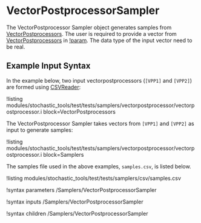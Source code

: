 # VectorPostprocessorSampler

The VectorPostprocessor Sampler object generates samples from [VectorPostprocessors](syntax/Postprocessors/index.md). The user is required to provide a vector from [VectorPostprocessors](syntax/Postprocessors/index.md) in [!param](/Samplers/VectorPostprocessorSampler/vectors_names). The data type of the input vector need to be real.

## Example Input Syntax

In the example below, two input vectorpostprocessors (`[VPP1]` and `[VPP2]`) are formed using [CSVReader](/CSVReader.md):

!listing modules/stochastic_tools/test/tests/samplers/vectorpostprocessor/vectorpostprocessor.i block=VectorPostprocessors

The VectorPostprocessor Sampler takes vectors from `[VPP1]` and `[VPP2]` as input to generate samples:

!listing modules/stochastic_tools/test/tests/samplers/vectorpostprocessor/vectorpostprocessor.i block=Samplers

The samples file used in the above examples, `samples.csv`, is listed below.

!listing modules/stochastic_tools/test/tests/samplers/csv/samples.csv

!syntax parameters /Samplers/VectorPostprocessorSampler

!syntax inputs /Samplers/VectorPostprocessorSampler

!syntax children /Samplers/VectorPostprocessorSampler
